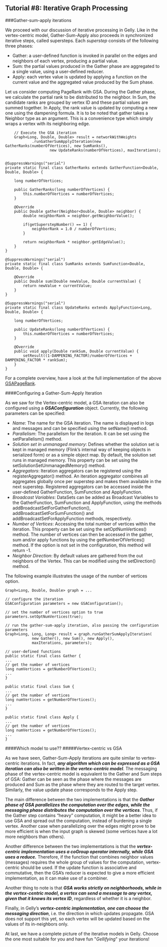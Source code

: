 ## Tutorial #8: Iterative Graph Processing
###Gather-sum-apply iterations

We proceed with our discussion of iterative processing in Gelly. Like in the vertex-centric model, Gather-Sum-Apply also proceeds in synchronized iterative steps, called supersteps. Each *superstep* consists of the following three phases:

- Gather: a user-defined function is invoked in parallel on the edges and neighbors of each vertex, producing a partial value.
- Sum: the partial values produced in the Gather phase are aggregated to a single value, using a user-defined reducer.
- Apply: each vertex value is updated by applying a function on the current value and the aggregated value produced by the Sum phase.

Let us consider computing PageRank with GSA. During the Gather phase, we calculate the partial rank to be distributed to the neighbor. In Sum, the candidate ranks are grouped by vertex ID and these partial values are summed together. In Apply, the rank value is updated by computing a new one using the dampening formula.
It is to be noted that gather takes a Neighbor type as an argument. This is a convenience type which simply wraps a vertex with its neighboring edge.

		// Execute the GSA iteration
		Graph<Long, Double, Double> result = networkWithWeights
				.runGatherSumApplyIteration(new GatherRanks(numberOfVertices), new SumRanks(),
						new UpdateRanks(numberOfVertices), maxIterations);


	@SuppressWarnings("serial")
	private static final class GatherRanks extends GatherFunction<Double, Double, Double> {

		long numberOfVertices;

		public GatherRanks(long numberOfVertices) {
			this.numberOfVertices = numberOfVertices;
		}

		@Override
		public Double gather(Neighbor<Double, Double> neighbor) {
			double neighborRank = neighbor.getNeighborValue();

			if(getSuperstepNumber() == 1) {
				neighborRank = 1.0 / numberOfVertices;
			}

			return neighborRank * neighbor.getEdgeValue();
		}
	}

	@SuppressWarnings("serial")
	private static final class SumRanks extends SumFunction<Double, Double, Double> {

		@Override
		public Double sum(Double newValue, Double currentValue) {
			return newValue + currentValue;
		}
	}

	@SuppressWarnings("serial")
	private static final class UpdateRanks extends ApplyFunction<Long, Double, Double> {

		long numberOfVertices;

		public UpdateRanks(long numberOfVertices) {
			this.numberOfVertices = numberOfVertices;
		}

		@Override
		public void apply(Double rankSum, Double currentValue) {
			setResult((1-DAMPENING_FACTOR)/numberOfVertices + DAMPENING_FACTOR * rankSum);
		}
	}

For a complete overview, have a look at the full implementation of the above [GSAPageRank](https://github.com/apache/flink/blob/master/flink-staging/flink-gelly/src/main/java/org/apache/flink/graph/example/GSAPageRank.java).

####Configuring a Gather-Sum-Apply Iteration

As we saw for the Vertex-centric model, a GSA iteration can also be configured using a ***GSAConfiguration*** object. Currently, the following parameters can be specified:

- *Name*: The name for the GSA iteration. The name is displayed in logs and messages and can be specified using the setName() method.
- *Parallelism*: The parallelism for the iteration. It can be set using the setParallelism() method.
- *Solution set in unmanaged memory*: Defines whether the solution set is kept in managed memory (Flink’s internal way of keeping objects in serialized form) or as a simple object map. By default, the solution set runs in managed memory. This property can be set using the setSolutionSetUnmanagedMemory() method.
- *Aggregators*: Iteration aggregators can be registered using the registerAggregator() method. An iteration aggregator combines all aggregates globally once per superstep and makes them available in the next superstep. Registered aggregators can be accessed inside the user-defined GatherFunction, SumFunction and ApplyFunction.
- *Broadcast Variables*: DataSets can be added as Broadcast Variables to the GatherFunction, SumFunction and ApplyFunction, using the methods addBroadcastSetForGatherFunction(), addBroadcastSetForSumFunction() and addBroadcastSetForApplyFunction methods, respectively.
- *Number of Vertices*: Accessing the total number of vertices within the iteration. This property can be set using the setOptNumVertices() method. The number of vertices can then be accessed in the gather, sum and/or apply functions by using the getNumberOfVertices() method. If the option is not set in the configuration, this method will return -1.
- *Neighbor Direction*: By default values are gathered from the out neighbors of the Vertex. This can be modified using the setDirection() method.

The following example illustrates the usage of the number of vertices option.

    Graph<Long, Double, Double> graph = ...

    // configure the iteration
    GSAConfiguration parameters = new GSAConfiguration();

    // set the number of vertices option to true
    parameters.setOptNumVertices(true);

    // run the gather-sum-apply iteration, also passing the configuration parameters
    Graph<Long, Long, Long> result = graph.runGatherSumApplyIteration(
				new Gather(), new Sum(), new Apply(),
			    maxIterations, parameters);

    // user-defined functions
    public static final class Gather {
	...
	// get the number of vertices
	long numVertices = getNumberOfVertices();
	...
    }

    public static final class Sum {
	...
    // get the number of vertices
    long numVertices = getNumberOfVertices();
    ...
    }

    public static final class Apply {
	...
    // get the number of vertices
    long numVertices = getNumberOfVertices();
    ...
    }


####Which model to use??
#####Vertex-centric vs GSA 

As we have seen, Gather-Sum-Apply iterations are quite similar to vertex-centric iterations. In fact, ***any algorithm which can be expressed as a GSA iteration can also be written in the vertex-centric model***. The messaging phase of the vertex-centric model is equivalent to the Gather and Sum steps of GSA: Gather can be seen as the phase where the messages are produced and Sum as the phase where they are routed to the target vertex. Similarly, the value update phase corresponds to the Apply step.

The main difference between the two implementations is that the ***Gather phase of GSA parallelizes the computation over the edges, while the messaging phase distributes the computation over the vertices***. Thus, if the Gather step contains “heavy” computation, it might be a better idea to use GSA and spread out the computation, instead of burdening a single vertex. Another case when parallelizing over the edges might prove to be more efficient is when the input graph is skewed (some vertices have a lot more neighbors than others).

Another difference between the two implementations is that the ***vertex-centric implementation uses a coGroup operator internally, while GSA uses a reduce.*** Therefore, if the function that combines neighbor values (messages) requires the whole group of values for the computation, vertex-centric should be used. If the update function is associative and commutative, then the GSA’s reducer is expected to give a more efficient implementation, as it can make use of a combiner.

Another thing to note is that ***GSA works strictly on neighborhoods, while in the vertex-centric model, a vertex can send a message to any vertex, given that it knows its vertex ID***, regardless of whether it is a neighbor. 

Finally, in Gelly’s ***vertex-centric implementation, one can choose the messaging direction***, i.e. the direction in which updates propagate. GSA does not support this yet, so each vertex will be updated based on the values of its in-neighbors only.


At last, we have a complete picture of the iterative models in Gelly. Choose the one most suitable for you and have fun "*Gellifying*" your iterations! 
